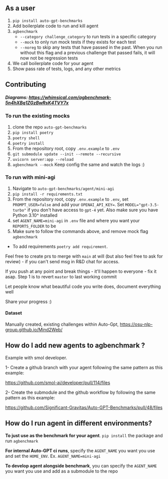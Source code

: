 ## As a user

1. `pip install auto-gpt-benchmarks`
2. Add boilerplate code to run and kill agent
3. `agbenchmark`
   - `--category challenge_category` to run tests in a specific category
   - `--mock` to only run mock tests if they exists for each test
   - `--noreg` to skip any tests that have passed in the past. When you run without this flag and a previous challenge that passed fails, it will now not be regression tests
4. We call boilerplate code for your agent
5. Show pass rate of tests, logs, and any other metrics

## Contributing

##### Diagrams: https://whimsical.com/agbenchmark-5n4hXBq1ZGzBwRsK4TVY7x

### To run the existing mocks

1. clone the repo `auto-gpt-benchmarks`
2. `pip install poetry`
3. `poetry shell`
4. `poetry install`
5. From the repository root, copy `.env.example` to `.env`
6. `git submodule update --init --remote --recursive`
7. `uvicorn server:app --reload`
8. `agbenchmark --mock`
   Keep config the same and watch the logs :)

### To run with mini-agi

1. Navigate to `auto-gpt-benchmarks/agent/mini-agi`
2. `pip install -r requirements.txt`
3. From the repository root, copy `.env.example` to `.env`, set `PROMPT_USER=false` and add your `OPENAI_API_KEY=`. Set `MODEL="gpt-3.5-turbo"` if you don't have access to `gpt-4` yet. Also make sure you have Python 3.10^ installed
4. set `AGENT_NAME=mini-agi` in `.env` file and where you want your `REPORTS_FOLDER` to be
5. Make sure to follow the commands above, and remove mock flag `agbenchmark`

- To add requirements `poetry add requirement`.

Feel free to create prs to merge with `main` at will (but also feel free to ask for review) - if you can't send msg in R&D chat for access.

If you push at any point and break things - it'll happen to everyone - fix it asap. Step 1 is to revert `master` to last working commit

Let people know what beautiful code you write does, document everything well

Share your progress :)

#### Dataset

Manually created, existing challenges within Auto-Gpt, https://osu-nlp-group.github.io/Mind2Web/

## How do I add new agents to agbenchmark ?

Example with smol developer.

1- Create a github branch with your agent following the same pattern as this example:

https://github.com/smol-ai/developer/pull/114/files

2- Create the submodule and the github workflow by following the same pattern as this example:

https://github.com/Significant-Gravitas/Auto-GPT-Benchmarks/pull/48/files

## How do I run agent in different environments?

**To just use as the benchmark for your agent**. `pip install` the package and run `agbenchmark`

**For internal Auto-GPT ci runs**, specify the `AGENT_NAME` you want you use and set the `HOME_ENV`.
Ex. `AGENT_NAME=mini-agi`

**To develop agent alongside benchmark**, you can specify the `AGENT_NAME` you want you use and add as a submodule to the repo
